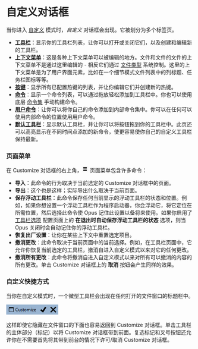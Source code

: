 # 自定义对话框

当你进入 [自定义](/Manual/customize/README.zh.md) 模式时，*自定义* 对话框会出现。它被划分为多个标签页。

- **[工具栏](/Manual/customize/the_customize_dialog/toolbars.zh.md)**：显示你的工具栏列表，让你可以打开或关闭它们，以及创建和编辑新的工具栏。
- **[上下文菜单](/Manual/customize/the_customize_dialog/context_menus.zh.md)**：这是各种上下文菜单可以被编辑的地方。文件和文件的文件的上下文菜单不是通过这里编辑的 - 相反它们通过 [文件类型](/Manual/file_types/README.zh.md) 系统控制。这里的上下文菜单是为了用户界面元素，比如在一个细节模式文件列表中的列标题、任务栏图标等等。
- **[按键](/Manual/customize/the_customize_dialog/keys.zh.md)**：显示所有已配置热键的列表，并让你编辑它们并创建新的热键。
- **[命令](/Manual/customize/the_customize_dialog/commands.zh.md)**：显示一个命令列表，可以通过拖放轻松添加到工具栏中。你也可以使用底层 [命令集](/Manual/reference/command_reference/README.zh.md) 手动构建命令。
- **[用户命令](/Manual/customize/the_customize_dialog/user_commands.zh.md)**：让你可以将你自己的命令添加到内部命令集中。你可以在任何可以使用内部命令的位置使用用户命令。
- **[默认工具栏](/Manual/customize/the_customize_dialog/default_toolbars.zh.md)**：显示默认工具栏，并让你可以将按钮拖到你的工具栏中。此页还可以高亮显示在不同时间点添加的新命令，使更容易使你自己的自定义工具栏保持最新。

### 页面菜单

在 Customize 对话框的右上角，![](/Manual/images/media/13/prefs_menu.png) 页面菜单包含许多命令：

- **导入**：此命令的行为取决于当前选定的 Customize 对话框中的页面。
- **导出**：这个也是这样；实际导出什么取决于当前页面。
- **保存浮动工具栏**：此命令保存任何当前显示的浮动工具栏的状态和位置。例如，如果你想设置一个浮动工具栏作为程序启动器，你会浮动它，将它定位在所需位置，然后选择此命令使 Opus 记住此设置以备将来使用。如果你启用了 [工具栏选项](/Manual/preferences/preferences_categories/toolbars/toolbar_options.zh.md) 配置页面上的 **在退出时自动保存浮动工具栏的状态** 选项，则当 Opus 关闭时会自动记住你的浮动工具栏。
- **恢复出厂设置**：让你在某些上下文中重置选定项目。
- **撤消更改**：此命令取决于当前页面中的当前选择。例如，在工具栏页面中，它允许你恢复当前选定的工具栏，撤消自进入自定义模式以来对它的任何更改。
- **撤消所有更改**：此命令将撤消自进入自定义模式以来对所有可以撤消的内容的所有更改。单击 Customize 对话框上的 **取消** 按钮会产生同样的效果。

### 自定义快捷方式

当你在自定义模式时，一个微型工具栏会出现在任何打开的文件窗口的标题栏中。

![](/Manual/images/media/13/mini_customize.png)

这样即使它隐藏在文件窗口的下面也容易返回到 Customize 对话框。单击工具栏的主体部分（标记）以将 Customize 对话框带到前面。复选标记和叉号按钮还允许你在不需要首先将其带到前台的情况下许可/取消 Customize 对话框。